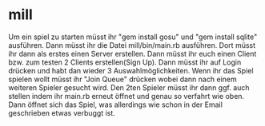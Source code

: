 # mill
Um ein spiel zu starten müsst ihr "gem install gosu" und "gem install sqlite" ausführen.
Dann müsst ihr die Datei mill/bin/main.rb ausführen.
Dort müsst ihr dann als erstes einen Server erstellen.
Dann müsst ihr euch einen Client bzw. zum testen 2 Clients erstellen(Sign Up).
Dann müsst ihr auf Login drücken und habt dan wieder 3 Auswahlmöglichkeiten.
Wenn ihr das Spiel spielen wollt müsst ihr "Join Queue" drücken wobei dann nach einem weiteren Spieler gesucht wird.
Den 2ten Spieler müsst ihr dann ggf. auch stellen indem ihr main.rb erneut öffnet und genau so verfahrt wie oben.
Dann öffnet sich das Spiel, was allerdings wie schon in der Email geschrieben etwas verbuggt ist.
